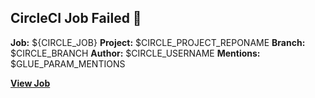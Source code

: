 ## CircleCI Job Failed 🔴

**Job:** ${CIRCLE_JOB}
**Project:** $CIRCLE_PROJECT_REPONAME
**Branch:** $CIRCLE_BRANCH
**Author:** $CIRCLE_USERNAME
**Mentions:** $GLUE_PARAM_MENTIONS

[**View Job**](${CIRCLE_BUILD_URL})